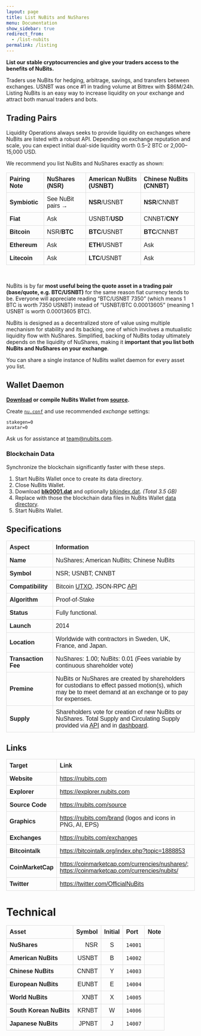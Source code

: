```yaml
---
layout: page
title: List NuBits and NuShares
menu: Documentation
show_sidebar: true
redirect_from:
  - /list-nubits
permalink: /listing
---
```

**List our stable cryptocurrencies and give your traders access to the benefits of NuBits.**

Traders use NuBits for hedging, arbitrage, savings, and transfers between exchanges. USNBT was once #1 in trading volume at Bittrex with $86M/24h. Listing NuBits is an easy way to increase liquidity on your exchange and attract both manual traders and bots.

## Trading Pairs

Liquidity Operations always seeks to provide liquidity on exchanges where NuBits are listed with a robust API. Depending on exchange reputation and scale, you can expect initial dual-side liquidity worth 0.5–2 BTC or 2,000–15,000 USD.

We recommend you list NuBits and NuShares exactly as shown:

Pairing Note | NuShares (NSR) | American NuBits (USNBT) | Chinese NuBits (CNNBT)
|:--|:--|:--|:--
Symbiotic|See NuBit pairs →|**NSR**/USNBT|**NSR**/CNNBT
Fiat|Ask|USNBT/**USD**|CNNBT/**CNY**
Bitcoin|NSR/**BTC**|**BTC**/USNBT|**BTC**/CNNBT
Ethereum|Ask|**ETH**/USNBT|Ask
Litecoin|Ask|**LTC**/USNBT|Ask

<br>

NuBits is by far **most useful being the quote asset in a trading pair (base/quote, e.g. BTC/USNBT)** for the same reason fiat currency tends to be. Everyone will appreciate reading “BTC/USNBT 7350” (which means 1 BTC is worth 7350 USNBT) instead of “USNBT/BTC 0.00013605” (meaning 1 USNBT is worth 0.00013605 BTC).

NuBits is designed as a decentralized store of value using multiple mechanism for stability and its backing, one of which involves a mutualistic liquidity flow with NuShares. Simplified, backing of NuBits today ultimately depends on the liquidity of NuShares, making it **important that you list both NuBits and NuShares on your exchange**.

You can share a single instance of NuBits wallet daemon for every asset you list.

## Wallet Daemon

**[Download](/wallet) or compile NuBits Wallet from [source](/source).**

Create [`nu.conf`](https://nubits.com/wallet-manual) and use recommended *exchange* settings:

```
stakegen=0
avatar=0
```

Ask us for assistance at [team@nubits.com](mailto:team@nubits.com).

### Blockchain Data

Synchronize the blockchain significantly faster with these steps.

1. Start NuBits Wallet once to create its data directory.
2. Close NuBits Wallet.
3. Download [**blk0001.dat**](https://nubits.ams3.digitaloceanspaces.com/blk0001.dat) and optionally [blkindex.dat](https://nubits.ams3.digitaloceanspaces.com/blkindex.dat). *(Total 3.5 GB)*
4. Replace with those the blockchain data files in NuBits Wallet [data directory](https://nubits.com/wallet-manual).
5. Start NuBits Wallet.

## Specifications

| Aspect | Information
|:--|:--|
Name | NuShares; American NuBits; Chinese NuBits
Symbol | NSR; USNBT; CNNBT
Compatibility | Bitcoin [UTXO](https://en.wikipedia.org/wiki/Unspent_transaction_output), JSON-RPC [API](https://nubits.com/api)
Algorithm | Proof-of-Stake
Status | Fully functional.
Launch | 2014
Location | Worldwide with contractors in Sweden, UK, France, and Japan.
Transaction Fee | NuShares: 1.00; NuBits: 0.01 (Fees variable by continuous shareholder vote)
Premine | NuBits or NuShares are created by shareholders for custodians to effect passed motion(s), which may be to meet demand at an exchange or to pay for expenses.
Supply | Shareholders vote for creation of new NuBits or NuShares. Total Supply and Circulating Supply provided via [API](https://nubits.com/api) and in [dashboard](https://grafana.crypto-daio.co.uk/d/000000027/supply-reserves-and-equilibrium?refresh=5m&panelId=13&orgId=1).

## Links

| Target | Link |
|:--|:--|
Website | https://nubits.com
Explorer | https://explorer.nubits.com
Source Code | https://nubits.com/source
Graphics | https://nubits.com/brand (logos and icons in PNG, AI, EPS)
Exchanges | https://nubits.com/exchanges
Bitcointalk | https://bitcointalk.org/index.php?topic=1888853
CoinMarketCap | https://coinmarketcap.com/currencies/nushares/; https://coinmarketcap.com/currencies/nubits/
Twitter | https://twitter.com/OfficialNuBits

# Technical

| Asset | Symbol | Initial | Port | Note |
|---|--:|:-:|---|---|
NuShares | NSR | S | `14001` | 
American NuBits | USNBT | B | `14002` | 
Chinese NuBits | CNNBT | Y | `14003` | 
European NuBits | EUNBT | E | `14004` | 
World NuBits | XNBT | X | `14005` |
South Korean NuBits | KRNBT | W | `14006` |
Japanese NuBits | JPNBT | J | `14007` |

<style>
  table {
    font-family: arial, sans-serif;
    border-collapse: collapse;
    width: 100%;
  }
  td, th {
    border: 1px solid #dddddd;
    text-align: left;
    padding: 8px;
  }
  td:first-child {
    font-weight: bold;
  }
</style>
